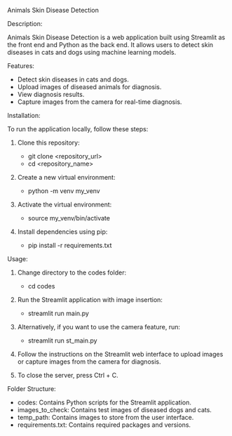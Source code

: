 Animals Skin Disease Detection

Description:

Animals Skin Disease Detection is a web application built using Streamlit as the front end and Python as the back end. It allows users to detect skin diseases in cats and dogs using machine learning models.

Features:

- Detect skin diseases in cats and dogs.
- Upload images of diseased animals for diagnosis.
- View diagnosis results.
- Capture images from the camera for real-time diagnosis.

Installation:

To run the application locally, follow these steps:

1. Clone this repository:
   - git clone <repository_url>
   - cd <repository_name>

2. Create a new virtual environment:
   - python -m venv my_venv

3. Activate the virtual environment:
   - source my_venv/bin/activate

4. Install dependencies using pip:
   - pip install -r requirements.txt

Usage:

1. Change directory to the codes folder:
   - cd codes

2. Run the Streamlit application with image insertion:
   - streamlit run main.py

3. Alternatively, if you want to use the camera feature, run:
   - streamlit run st_main.py

4. Follow the instructions on the Streamlit web interface to upload images or capture images from the camera for diagnosis.

5. To close the server, press Ctrl + C.

Folder Structure:

- codes: Contains Python scripts for the Streamlit application.
- images_to_check: Contains test images of diseased dogs and cats.
- temp_path: Contains images to store from the user interface.
- requirements.txt: Contains required packages and versions.

